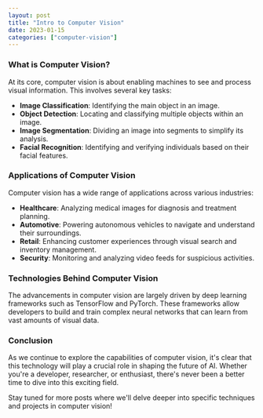 ```yaml
---
layout: post
title: "Intro to Computer Vision"
date: 2023-01-15
categories: ["computer-vision"]
---
```


### What is Computer Vision?

At its core, computer vision is about enabling machines to see and process visual information. This involves several key tasks:

- **Image Classification**: Identifying the main object in an image.
- **Object Detection**: Locating and classifying multiple objects within an image.
- **Image Segmentation**: Dividing an image into segments to simplify its analysis.
- **Facial Recognition**: Identifying and verifying individuals based on their facial features.

### Applications of Computer Vision

Computer vision has a wide range of applications across various industries:

- **Healthcare**: Analyzing medical images for diagnosis and treatment planning.
- **Automotive**: Powering autonomous vehicles to navigate and understand their surroundings.
- **Retail**: Enhancing customer experiences through visual search and inventory management.
- **Security**: Monitoring and analyzing video feeds for suspicious activities.

### Technologies Behind Computer Vision

The advancements in computer vision are largely driven by deep learning frameworks such as TensorFlow and PyTorch. These frameworks allow developers to build and train complex neural networks that can learn from vast amounts of visual data.

### Conclusion

As we continue to explore the capabilities of computer vision, it's clear that this technology will play a crucial role in shaping the future of AI. Whether you're a developer, researcher, or enthusiast, there's never been a better time to dive into this exciting field.

Stay tuned for more posts where we'll delve deeper into specific techniques and projects in computer vision!